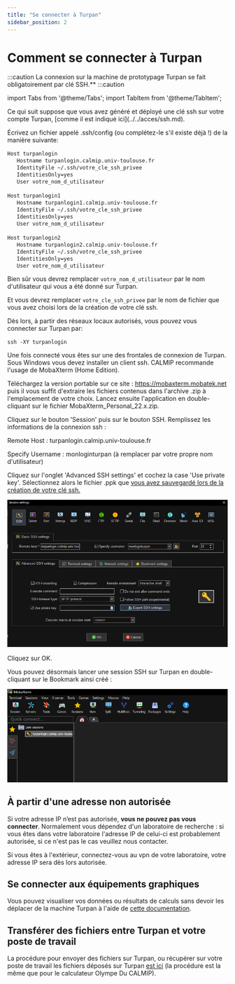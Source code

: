 ```yaml
---
title: "Se connecter à Turpan"
sidebar_position: 2
---
```


# Comment se connecter à Turpan

:::caution
La connexion sur la machine de prototypage Turpan se fait obligatoirement par clé SSH.**
:::caution

import Tabs from '@theme/Tabs';
import TabItem from '@theme/TabItem';

<Tabs>
  <TabItem value="linux" label="GNU Linux/MacOS" default>
Ce qui suit suppose que vous avez généré et déployé une clé ssh sur votre compte Turpan, [comme il est indiqué ici](../../acces/ssh.md). 

Écrivez un fichier appelé .ssh/config (ou complétez-le s'il existe déjà !) de la manière suivante:

```Shell
Host turpanlogin
   Hostname turpanlogin.calmip.univ-toulouse.fr
   IdentityFile ~/.ssh/votre_cle_ssh_privee
   IdentitiesOnly=yes
   User votre_nom_d_utilisateur

Host turpanlogin1
   Hostname turpanlogin1.calmip.univ-toulouse.fr
   IdentityFile ~/.ssh/votre_cle_ssh_privee
   IdentitiesOnly=yes
   User votre_nom_d_utilisateur

Host turpanlogin2
   Hostname turpanlogin2.calmip.univ-toulouse.fr
   IdentityFile ~/.ssh/votre_cle_ssh_privee
   IdentitiesOnly=yes
   User votre_nom_d_utilisateur
```

Bien sûr vous devrez remplacer `votre_nom_d_utilisateur` par le nom d'utilisateur qui vous a été donné sur Turpan.

Et vous devrez remplacer `votre_cle_ssh_privee` par le nom de fichier que vous avez choisi lors de la création de votre clé ssh.

Dès lors, à partir des réseaux locaux autorisés, vous pouvez vous connecter sur Turpan par:

```
ssh -XY turpanlogin
```
Une fois connecté vous êtes sur une des frontales de connexion de Turpan.
  </TabItem>
  <TabItem value="windows" label="Windows">
Sous Windows vous devez installer un client ssh. CALMIP recommande l'usage de MobaXterm (Home Edition). 

Téléchargez la version portable sur ce site : https://mobaxterm.mobatek.net puis il vous suffit d'extraire les fichiers contenus dans l'archive .zip à l'emplacement de votre choix. Lancez ensuite l'application en double-cliquant sur le fichier MobaXterm_Personal_22.x.zip.

Cliquez sur le bouton 'Session' puis sur le bouton SSH. Remplissez les informations de la connexion ssh :

Remote Host : turpanlogin.calmip.univ-toulouse.fr

Specify Username : monloginturpan (à remplacer par votre propre nom d'utilisateur)

Cliquez sur l'onglet 'Advanced SSH settings' et cochez la case 'Use private key'. Sélectionnez alors le fichier .ppk que [vous avez sauvegardé lors de la création de votre clé ssh.](../../acces/ssh.md)

![Capture d'écran de MobaXTerm](/img/Moba_session.png)

Cliquez sur OK.

Vous pouvez désormais lancer une session SSH sur Turpan en double-cliquant sur le Bookmark ainsi créé :

![Capture d'écran de génération de clé](/img/Moba_bookmark.png)
  </TabItem>
</Tabs>

## À partir d'une adresse non autorisée

Si votre adresse IP n’est pas autorisée, **vous ne pouvez pas vous connecter**. Normalement vous dépendez d'un laboratoire de recherche : si vous êtes dans votre laboratoire l'adresse IP de celui-ci est probablement autorisée, si ce n'est pas le cas veuillez nous contacter.

Si vous êtes à l'extérieur, connectez-vous au vpn de votre laboratoire, votre adresse IP sera dès lors autorisée.

## Se connecter aux équipements graphiques

Vous pouvez visualiser vos données ou résultats de calculs sans devoir les déplacer de la machine Turpan à l'aide de [cette documentation](https://www.calmip.univ-toulouse.fr/espace-utilisateurs/doc-technique-turpan/turpan-visualisation-graphique-distance).

## Transférer des fichiers entre Turpan et votre poste de travail

La procédure pour envoyer des fichiers sur Turpan, ou récupérer sur votre poste de travail les fichiers déposés sur Turpan [est ici](https://www.calmip.univ-toulouse.fr/espace-utilisateurs/doc-technique-olympe/se-connecter-olympe/transferer-des-fichiers-entre-olympe-et-votre-poste-de-travail) (la procédure est la même que pour le calculateur Olympe Du CALMIP).

